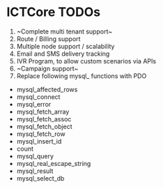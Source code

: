 ICTCore TODOs
=============

1. ~Complete multi tenant support~
2. Route / Billing support
3. Multiple node support / scalability
4. Email and SMS delivery tracking
5. IVR Program, to allow custom scenarios via APIs
6. ~Campaign support~
7. Replace following mysql_ functions with PDO
  * mysql_affected_rows
  * mysql_connect
  * mysql_error
  * mysql_fetch_array
  * mysql_fetch_assoc
  * mysql_fetch_object
  * mysql_fetch_row
  * mysql_insert_id
  * count
  * mysql_query
  * mysql_real_escape_string
  * mysql_result
  * mysql_select_db
